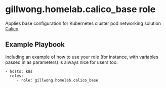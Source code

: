 gillwong.homelab.calico_base role
=========

Applies base configuration for Kubernetes cluster pod networking solution [Calico](https://www.tigera.io/project-calico/).

Example Playbook
----------------

Including an example of how to use your role (for instance, with variables passed in as parameters) is always nice for users too:

    - hosts: k8s
      roles:
         - role: gillwong.homelab.calico_base
